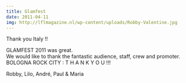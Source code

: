 ```yaml
---
title: Glamfest
date: 2011-04-11
img: http://lflmagazine.nl/wp-content/uploads/Robby-Valentine.jpg
---
```


<p>Thank you Italy !!</p>

<p>GLAMFEST 2011 was great.<br />
We would like to thank the fantastic audience, staff, crew and promoter.<br />
BOLOGNA ROCK CITY : T H A N K  Y O U   !!!</p>

<p>Robby, Lilo, André, Paul & Maria</p>